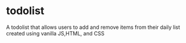 # todolist
A todolist that allows users to add and remove items from their daily list
created using vanilla JS,HTML, and CSS
